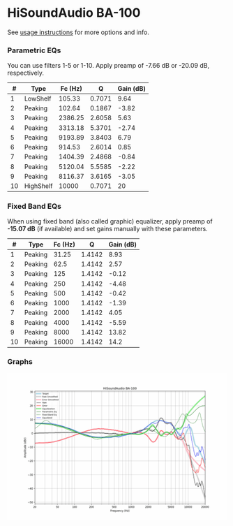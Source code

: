 # HiSoundAudio BA-100
See [usage instructions](https://github.com/jaakkopasanen/AutoEq#usage) for more options and info.

### Parametric EQs
You can use filters 1-5 or 1-10. Apply preamp of -7.66 dB or -20.09 dB, respectively.

|   # | Type      |   Fc (Hz) |      Q |   Gain (dB) |
|-----|-----------|-----------|--------|-------------|
|   1 | LowShelf  |    105.33 | 0.7071 |        9.64 |
|   2 | Peaking   |    102.64 | 0.1867 |       -3.82 |
|   3 | Peaking   |   2386.25 | 2.6058 |        5.63 |
|   4 | Peaking   |   3313.18 | 5.3701 |       -2.74 |
|   5 | Peaking   |   9193.89 | 3.8403 |        6.79 |
|   6 | Peaking   |    914.53 | 2.6014 |        0.85 |
|   7 | Peaking   |   1404.39 | 2.4868 |       -0.84 |
|   8 | Peaking   |   5120.04 | 5.5585 |       -2.22 |
|   9 | Peaking   |   8116.37 | 3.6165 |       -3.05 |
|  10 | HighShelf |  10000    | 0.7071 |       20    |

### Fixed Band EQs
When using fixed band (also called graphic) equalizer, apply preamp of **-15.07 dB** (if available) and set gains manually with these parameters.

|   # | Type    |   Fc (Hz) |      Q |   Gain (dB) |
|-----|---------|-----------|--------|-------------|
|   1 | Peaking |     31.25 | 1.4142 |        8.93 |
|   2 | Peaking |     62.5  | 1.4142 |        2.57 |
|   3 | Peaking |    125    | 1.4142 |       -0.12 |
|   4 | Peaking |    250    | 1.4142 |       -4.48 |
|   5 | Peaking |    500    | 1.4142 |       -0.42 |
|   6 | Peaking |   1000    | 1.4142 |       -1.39 |
|   7 | Peaking |   2000    | 1.4142 |        4.05 |
|   8 | Peaking |   4000    | 1.4142 |       -5.59 |
|   9 | Peaking |   8000    | 1.4142 |       13.82 |
|  10 | Peaking |  16000    | 1.4142 |       14.2  |

### Graphs
![](./HiSoundAudio%20BA-100.png)
